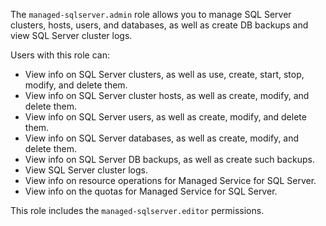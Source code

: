 The `managed-sqlserver.admin` role allows you to manage SQL Server clusters, hosts, users, and databases, as well as create DB backups and view SQL Server cluster logs.

Users with this role can:
* View info on SQL Server clusters, as well as use, create, start, stop, modify, and delete them.
* View info on SQL Server cluster hosts, as well as create, modify, and delete them.
* View info on SQL Server users, as well as create, modify, and delete them.
* View info on SQL Server databases, as well as create, modify, and delete them.
* View info on SQL Server DB backups, as well as create such backups.
* View SQL Server cluster logs.
* View info on resource operations for Managed Service for SQL Server.
* View info on the quotas for Managed Service for SQL Server.

This role includes the `managed-sqlserver.editor` permissions.